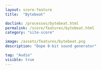 ```yaml
---
layout: score-feature
title:  "Bytebeat"

doclink: /processes/bytebeat.html
permalink: /score/features/bytebeat.html
category: "site-score"

image: /assets/features/bytebeat.png
description: "Dope 8-bit sound generator"

tag: "Audio"
visible: true
---
```

